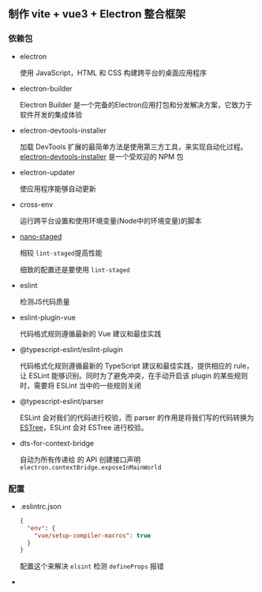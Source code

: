 ## 制作 vite + vue3 + Electron 整合框架

### 依赖包

- electron

  使用 JavaScript，HTML 和 CSS 构建跨平台的桌面应用程序

- electron-builder

  Electron Builder 是一个完备的Electron应用打包和分发解决方案，它致力于软件开发的集成体验

- electron-devtools-installer

  加载 DevTools 扩展的最简单方法是使用第三方工具，来实现自动化过程。 [electron-devtools-installer](https://github.com/MarshallOfSound/electron-devtools-installer) 是一个受欢迎的 NPM 包

- electron-updater

  使应用程序能够自动更新
  
- cross-env

  运行跨平台设置和使用环境变量(Node中的环境变量)的脚本

- [nano-staged](https://github.com/usmanyunusov/nano-staged#readme)

  相较 `lint-staged`提高性能

  细致的配置还是要使用 `lint-staged` 

- eslint

  检测JS代码质量

- eslint-plugin-vue

  代码格式规则遵循最新的 Vue 建议和最佳实践

- @typescript-eslint/eslint-plugin

  代码格式化规则遵循最新的 TypeScript 建议和最佳实践，提供相应的 rule，让 ESLint 能够识别。同时为了避免冲突，在手动开启该 plugin 的某些规则时，需要将 ESLint 当中的一些规则关闭

- @typescript-eslint/parser

  ESLint 会对我们的代码进行校验，而 parser 的作用是将我们写的代码转换为 [ESTree](https://link.zhihu.com/?target=https%3A//github.com/estree/estree)，ESLint 会对 ESTree 进行校验。

- dts-for-context-bridge

  自动为所有传递给 的 API 创建接口声明`electron.contextBridge.exposeInMainWorld`

### 配置

- .eslintrc.json

  ```json
  {
    "env": {
      "vue/setup-compiler-macros": true
    }
  }
  ```

  配置这个来解决 `elsint` 检测 `defineProps` 报错

- 
